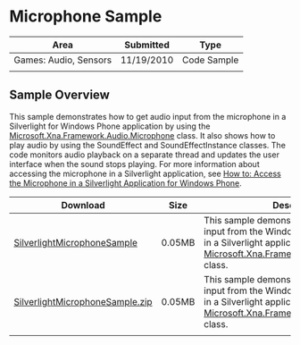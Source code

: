 # Microphone Sample

|Area|Submitted|Type|
|-|-|-|
Games: Audio, Sensors|11/19/2010|Code Sample
||||

## Sample Overview

This sample demonstrates how to get audio input from the microphone in a Silverlight for Windows Phone application by using the [Microsoft.Xna.Framework.Audio.Microphone](http://go.microsoft.com/fwlink/?LinkId=205806) class. It also shows how to play audio by using the SoundEffect and SoundEffectInstance classes. The code monitors audio playback on a separate thread and updates the user interface when the sound stops playing. For more information about accessing the microphone in a Silverlight application, see [How to: Access the Microphone in a Silverlight Application for Windows Phone](http://go.microsoft.com/fwlink/?LinkId=206663).

Download | Size | Description
---|---|---|
[SilverlightMicrophoneSample](https://github.com/simondarksidej/XNAGameStudio/tree/archive/SamplesSilverlightMicrophoneSample) | 0.05MB | This sample demonstrates how to get audio input from the Windows Phone microphone in a Silverlight application by using the [Microsoft.Xna.Framework.Audio.Microphone](http://go.microsoft.com/fwlink/?LinkId=205806) class.
[SilverlightMicrophoneSample.zip](https://github.com/simondarksidej/XNAGameStudioZips/raw/zipsSilverlightMicrophoneSample.zip) | 0.05MB | This sample demonstrates how to get audio input from the Windows Phone microphone in a Silverlight application by using the [Microsoft.Xna.Framework.Audio.Microphone](http://go.microsoft.com/fwlink/?LinkId=205806) class.
||||
